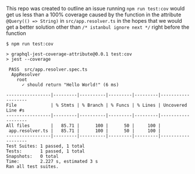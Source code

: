 This repo was created to outline an issue running `npm run test:cov` would get us less than a 100% coverage caused by the function in the attribute `@Query(() => String)` in `src/app.resolver.ts` in the hopes that we would get a better solution other than `/* istanbul ignore next */` right before the function

```
$ npm run test:cov

> graphql-jest-coverage-attribute@0.0.1 test:cov
> jest --coverage

 PASS  src/app.resolver.spec.ts
  AppResolver
    root
      ✓ should return "Hello World!" (6 ms)

-----------------|---------|----------|---------|---------|-------------------
File             | % Stmts | % Branch | % Funcs | % Lines | Uncovered Line #s
-----------------|---------|----------|---------|---------|-------------------
All files        |   85.71 |      100 |      50 |     100 |
 app.resolver.ts |   85.71 |      100 |      50 |     100 |
-----------------|---------|----------|---------|---------|-------------------
Test Suites: 1 passed, 1 total
Tests:       1 passed, 1 total
Snapshots:   0 total
Time:        2.227 s, estimated 3 s
Ran all test suites.
```
